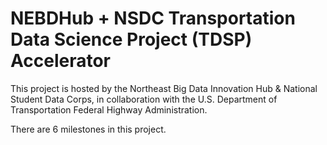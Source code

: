 # NEBDHub + NSDC Transportation Data Science Project (TDSP) Accelerator
This project is hosted by the Northeast Big Data Innovation Hub &amp; National Student Data Corps, in collaboration with the U.S. Department of Transportation Federal Highway Administration.

There are 6 milestones in this project.


